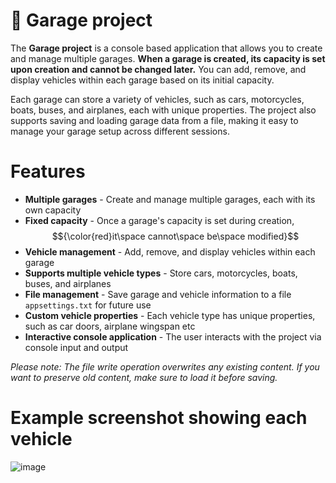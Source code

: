 # 🚗 Garage project

The **Garage project** is a console based application that allows you to create and manage multiple garages. **When a garage is created, its capacity is set upon creation and cannot be changed later.** You can add, remove, and display vehicles within each garage based on its initial capacity.

Each garage can store a variety of vehicles, such as cars, motorcycles, boats, buses, and airplanes, each with unique properties. The project also supports saving and loading garage data from a file, making it easy to manage your garage setup across different sessions.

# Features
* **Multiple garages** - Create and manage multiple garages, each with its own capacity
* **Fixed capacity** - Once a garage's capacity is set during creation, $${\color{red}it\space cannot\space be\space modified}$$
* **Vehicle management** - Add, remove, and display vehicles within each garage
* **Supports multiple vehicle types** - Store cars, motorcycles, boats, buses, and airplanes
* **File management** - Save garage and vehicle information to a file `appsettings.txt` for future use
* **Custom vehicle properties** - Each vehicle type has unique properties, such as car doors, airplane wingspan etc
* **Interactive console application** - The user interacts with the project via console input and output

*Please note: The file write operation overwrites any existing content. If you want to preserve old content, make sure to load it before saving.*

# Example screenshot showing each vehicle
![image](https://github.com/user-attachments/assets/c88e59ed-6f48-4a0c-b1c8-d3d8445ec7c2)
